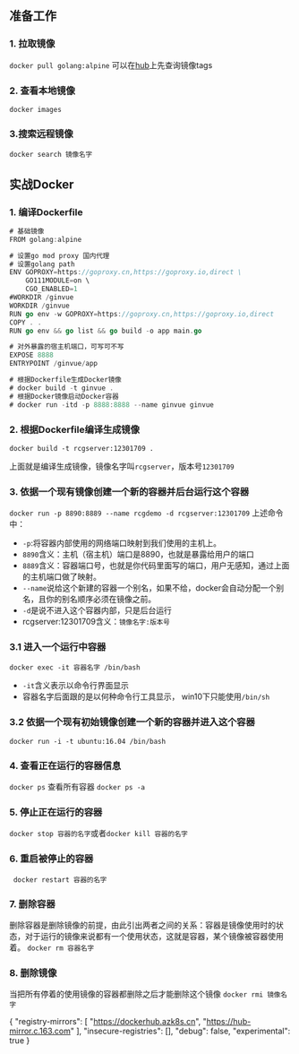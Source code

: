 ## 准备工作
### 1. 拉取镜像
`docker pull golang:alpine` 
可以在[hub](https://hub.docker.com/_/golang?tab=tags&page=1&ordering=last_updated)上先查询镜像tags
### 2. 查看本地镜像
`docker images`

### 3.搜索远程镜像 
`docker search 镜像名字`
## 实战Docker
### 1. 编译Dockerfile
```go
# 基础镜像
FROM golang:alpine

# 设置go mod proxy 国内代理
# 设置golang path
ENV GOPROXY=https://goproxy.cn,https://goproxy.io,direct \
    GO111MODULE=on \
    CGO_ENABLED=1
#WORKDIR /ginvue
WORKDIR /ginvue
RUN go env -w GOPROXY=https://goproxy.cn,https://goproxy.io,direct
COPY . .
RUN go env && go list && go build -o app main.go

# 对外暴露的宿主机端口，可写可不写
EXPOSE 8888
ENTRYPOINT /ginvue/app

# 根据Dockerfile生成Docker镜像
# docker build -t ginvue .
# 根据Docker镜像启动Docker容器
# docker run -itd -p 8888:8888 --name ginvue ginvue

```

### 2. 根据Dockerfile编译生成镜像
`docker build -t rcgserver:12301709 .`

上面就是编译生成镜像，镜像名字叫`rcgserver`，版本号`12301709`

### 3. 依据一个现有镜像创建一个新的容器并后台运行这个容器
`docker run -p 8890:8889 --name rcgdemo -d rcgserver:12301709`
上述命令中：
- `-p`:将容器内部使用的网络端口映射到我们使用的主机上。
- `8890`含义：主机（宿主机）端口是8890，也就是暴露给用户的端口
- `8889`含义：容器端口号，也就是你代码里面写的端口，用户无感知，通过上面的主机端口做了映射。
- `--name`说给这个新建的容器一个别名，如果不给，docker会自动分配一个别名，且你的别名顺序必须在镜像之前。
- `-d`是说不进入这个容器内部，只是后台运行
- rcgserver:12301709含义：`镜像名字:版本号`
### 3.1 进入一个运行中容器

`docker exec -it 容器名字 /bin/bash`
- `-it`含义表示以命令行界面显示
- 容器名字后面跟的是以何种命令行工具显示， win10下只能使用`/bin/sh`

### 3.2 依据一个现有初始镜像创建一个新的容器并进入这个容器
`docker run -i -t ubuntu:16.04 /bin/bash`
### 4. 查看正在运行的容器信息
`docker ps`
查看所有容器
`docker ps -a`
### 5. 停止正在运行的容器
`docker stop 容器的名字`或者`docker kill 容器的名字`
### 6. 重启被停止的容器
` docker restart 容器的名字`


### 7. 删除容器
删除容器是删除镜像的前提，由此引出两者之间的关系：容器是镜像使用时的状态，对于运行的镜像来说都有一个使用状态，这就是容器，某个镜像被容器使用着。
`docker rm 容器名字`
### 8. 删除镜像
当把所有停着的使用镜像的容器都删除之后才能删除这个镜像
`docker rmi 镜像名字`

{
  "registry-mirrors": [
    "https://dockerhub.azk8s.cn",
    "https://hub-mirror.c.163.com"
  ],
  "insecure-registries": [],
  "debug": false,
  "experimental": true
}
